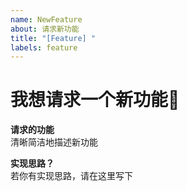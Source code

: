 ```yaml
---
name: NewFeature
about: 请求新功能
title: "[Feature] "
labels: feature
---
```


# 我想请求一个新功能🙏

**请求的功能**  
清晰简洁地描述新功能

**实现思路？**  
若你有实现思路，请在这里写下
